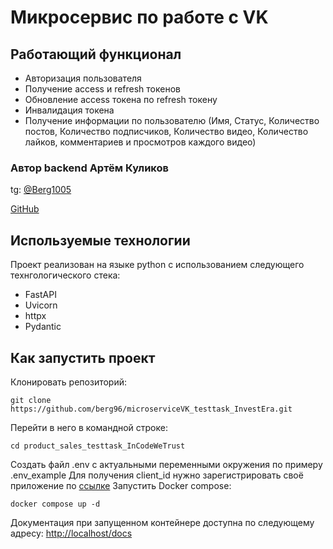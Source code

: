 # Микросервис по работе с VK

## Работающий функционал

* Авторизация пользователя
* Получение access и refresh токенов
* Обновление access токена по refresh токену
* Инвалидация токена
* Получение информации по пользователю (Имя, Статус, Количество постов, Количество подписчиков, Количество видео, Количество лайков, комментариев и просмотров каждого видео)


### Автор backend Артём Куликов

tg: [@Berg1005](https://t.me/berg1005)

[GitHub](https://github.com/berg96)

## Используемые технологии 

Проект реализован на языке python c использованием следующего технгологического стека:

* FastAPI
* Uvicorn
* httpx
* Pydantic

## Как запустить проект

Клонировать репозиторий:
```
git clone https://github.com/berg96/microserviceVK_testtask_InvestEra.git
```
Перейти в него в командной строке:
```
cd product_sales_testtask_InCodeWeTrust
```
Создать файл .env с актуальными переменными окружения по примеру .env_example
Для получения client_id нужно зарегистрировать своё приложение по [ссылке](https://dev.vk.com/ru/api/getting-started)
Запустить Docker compose:
```
docker compose up -d
```
Документация при запущенном контейнере доступна по следующему адресу:
[http://localhost/docs](http://localhost/docs)
